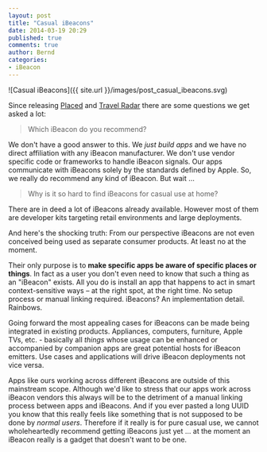 ```yaml
---
layout: post
title: "Casual iBeacons"
date: 2014-03-19 20:29
published: true
comments: true
author: Bernd
categories:
- iBeacon
---
```


![Casual iBeacons]({{ site.url }}/images/post_casual_ibeacons.svg)

Since releasing [Placed](http://placed.awwapps.com "Placed") and [Travel Radar](http://travelradar.awwapps.com "Travel Radar") there are some questions we get asked a lot:

> Which iBeacon do you recommend?

We don't have a good answer to this. We *just build apps* and we have no direct affiliation with any iBeacon manufacturer. We don't use vendor specific code or frameworks to handle iBeacon signals. Our apps communicate with iBeacons solely by the standards defined by Apple. So, we really do recommend any kind of iBeacon. But wait …

> Why is it so hard to find iBeacons for casual use at home?

There are in deed a lot of iBeacons already available. However most of them are developer kits targeting retail environments and large deployments.

And here's the shocking truth: From our perspective iBeacons are not even conceived being used as separate consumer products. At least no at the moment.

Their only purpose is to **make specific apps be aware of specific places or things**. In fact as a user you don't even need to know that such a thing as an "iBeacon" exists. All you do is install an app that happens to act in smart context-sensitive ways – at the right spot, at the right time. No setup process or manual linking required. iBeacons? An implementation detail. Rainbows.

Going forward the most appealing cases for iBeacons can be made being integrated in existing products. Appliances, computers, furniture, Apple TVs, etc. - basically all *things* whose usage can be enhanced or accompanied by companion apps are great potential hosts for iBeacon emitters. Use cases and applications will drive iBeacon deployments not vice versa.

Apps like ours working across different iBeacons are outside of this mainstream scope. Although we'd like to stress that our apps work across iBeacon vendors this always will be to the detriment of a manual linking process between apps and iBeacons. And if you ever pasted a long UUID you know that this really feels like something that is not supposed to be done by *normal users*. Therefore if it really is for pure casual use, we cannot wholeheartedly recommend getting iBeacons just yet … at the moment an iBeacon really is a gadget that doesn't want to be one.
